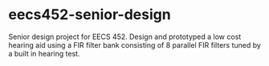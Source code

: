 # eecs452-senior-design
Senior design project for EECS 452. Design and prototyped a low cost hearing aid using a FIR filter bank consisting of 8 parallel FIR filters tuned by a built in hearing test.
